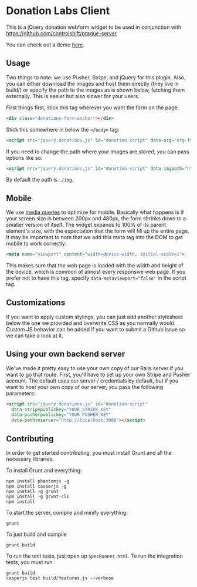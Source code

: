 Donation Labs Client
======

This is a jQuery donation webform widget to be used in conjunction with https://github.com/controlshift/prague-server

You can check out a demo [here](http://www.changesprout.com/prague-client/).

## Usage

Two things to note: we use Pusher, Stripe, and jQuery for this plugin. Also, you can either download the images and host them directly (they live in build/) or specify the path to the images as is shown below, fetching them externally. This is easier but also slower for your users.

First things first, stick this tag wherever you want the form on the page.

```html
<div class="donations-form-anchor"></div>
```

Stick this somewhere in below the `</body>` tag:

```html
<script src="jquery.donations.js" id="donation-script" data-org="org-from-server" data-pathtoserver="https://www.donatelab.com"></script>
```

If you need to change the path where your images are stored, you can pass options like so:

```html
<script src="jquery.donations.js" id="donation-script" data-imgpath="http://www.changesprout.com/prague-client/build/img" data-pathtoserver="https://www.donatelab.com"></script>
```

By default the path is `./img`.

## Mobile

We use [media queries](https://developer.mozilla.org/en-US/docs/Web/Guide/CSS/Media_queries) to optimize for mobile. Basically what happens is if your screen size is between 200px and 480px, the form shrinks down to a smaller version of itself. The widget expands to 100% of its parent element's size, with the expectation that the form will fill up the entire page. It may be important to note that we add this meta tag into the DOM to get mobile to work correctly:

```html
<meta name="viewport" content="width=device-width, initial-scale=1">
```

This makes sure that the web page is loaded with the width and height of the device, which is common of almost every responsive web page. If you prefer not to have this tag, specify `data-metaviewport="false"` in the script tag. 

## Customizations

If you want to apply custom stylings, you can just add another stylesheet below the one we provided and overwrite CSS as you normally would. Custom JS behavior can be added if you want to submit a Github issue so we can take a look at it. 

## Using your own backend server

We've made it pretty easy to use your own copy of our Rails server if you want to go that route. First, you'll have to set up your own Stripe and Pusher account. The default uses our server / credentials by default, but if you want to host your own copy of our server, you pass the following parameters:

```html
<script src="jquery.donations.js" id="donation-script"
  data-stripepublickey="YOUR_STRIPE_KEY"
  data-pusherpublickey="YOUR_PUSHER_KEY"
  data-pathtoserver="http://localhost:3000"></script>
```

## Contributing

In order to get started contributing, you must install Grunt and all the necessary libraries.

To install Grunt and everything:

    npm install phantomjs -g
    npm install casperjs -g
    npm install -g grunt
    npm install -g grunt-cli
    npm install

To start the server, compile and minify everything:

```
grunt
```

To just build and compile

```
grunt build
```

To run the unit tests, just open up `SpecRunner.html`. To run the integration tests, you must run

```
grunt build
casperjs test build/features.js --verbose
```
